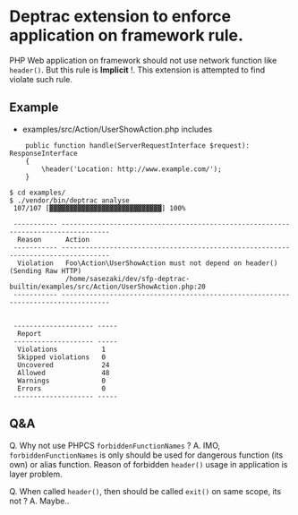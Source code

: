 # Deptrac extension to enforce application on framework rule.

PHP Web application on framework should not use network function like `header()`. 
But this rule is **Implicit** !.
This extension is attempted to find violate such rule.

## Example

 - examples/src/Action/UserShowAction.php includes
```
    public function handle(ServerRequestInterface $request): ResponseInterface
    {
        \header('Location: http://www.example.com/');
    }
```

```
$ cd examples/
$ ./vendor/bin/deptrac analyse
 107/107 [▓▓▓▓▓▓▓▓▓▓▓▓▓▓▓▓▓▓▓▓▓▓▓▓▓▓▓▓] 100%

 ----------- ----------------------------------------------------------------------------------
  Reason      Action
 ----------- ----------------------------------------------------------------------------------
  Violation   Foo\Action\UserShowAction must not depend on header() (Sending Raw HTTP)
              /home/sasezaki/dev/sfp-deptrac-builtin/examples/src/Action/UserShowAction.php:20
 ----------- ----------------------------------------------------------------------------------


 -------------------- -----
  Report
 -------------------- -----
  Violations           1
  Skipped violations   0
  Uncovered            24
  Allowed              48
  Warnings             0
  Errors               0
 -------------------- -----
 ```

 ## Q&A

Q. Why not use PHPCS `forbiddenFunctionNames` ?
A. IMO, `forbiddenFunctionNames` is only should be used for dangerous function (its own) or alias function.
Reason of forbidden `header()` usage in application is layer problem.

Q. When called `header()`, then should be called `exit()` on same scope, its not ?
A. Maybe..
